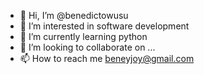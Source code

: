 - 👋 Hi, I’m @benedictowusu
- 👀 I’m interested in software development 
- 🌱 I’m currently learning python 
- 💞️ I’m looking to collaborate on ...
- 📫 How to reach me beneyjoy@gmail.com 

<!---
benedictowusu/benedictowusu is a ✨ special ✨ repository because its `README.md` (this file) appears on your GitHub profile.
You can click the Preview link to take a look at your changes.
--->
